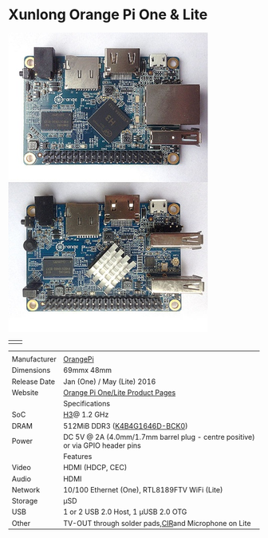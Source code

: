 # Xunlong Orange Pi One & Lite

![](/assets/One&Lite.png)

|  |  |
| :--- | :--- |
|  |  |

|  |  |
| :--- | :--- |
|  |  |
| Manufacturer | [OrangePi](http://www.orangepi.org/) |
| Dimensions | 69mmx 48mm |
| Release Date | Jan \(One\) / May \(Lite\) 2016 |
| Website | [Orange Pi One/Lite Product Pages](http://www.orangepi.org/orangepione/) |
|  | Specifications |
| SoC | [H3](http://linux-sunxi.org/H3)@ 1.2 GHz |
| DRAM | 512MiB DDR3 \([K4B4G1646D-BCK0](http://linux-sunxi.org/DDR3#K4B4G1646D-BCK0)\) |
| Power | DC 5V @ 2A \(4.0mm/1.7mm barrel plug - centre positive\) or via GPIO header pins |
|  | Features |
| Video | HDMI \(HDCP, CEC\) |
| Audio | HDMI |
| Network | 10/100 Ethernet \(One\), RTL8189FTV WiFi \(Lite\) |
| Storage | μSD |
| USB | 1 or 2 USB 2.0 Host, 1 μUSB 2.0 OTG |
| Other | TV-OUT through solder pads,[CIR](http://linux-sunxi.org/CIR)and Microphone on Lite |



